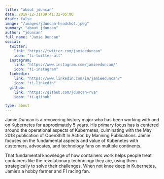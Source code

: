 ```yaml
---
title: "about jduncan"
date: 2019-12-31T09:41:32-05:00
draft: false
image: "/images/jduncan-headshot.jpeg"
summary: "about jduncan"
author: "jduncan"
full_name: "Jamie Duncan"
social:
  twitter: 
    link: "https://twitter.com/jamieeduncan"
    icon: "ti-twitter-alt"
  instagram: 
    link: "https://www.instagram.com/jamieeduncan/"
    icon: "ti-instagram"
  linkedin:
    link: "https://www.linkedin.com/in/jamieeduncan/"
    icon: "ti-linkedin"
  github:
    link: "https://github.com/jduncan-rva"
    icon: "ti-github"

type: about
---
```


Jamie Duncan is a recovering history major who has been working with and on Kubernetes for approximately 5 years. His      primary focus has is centered around the operational aspects of Kubernetes, culminating with the May 2018 publication of OpenShift In Action by Manning Publications. Jamie focuses on the fundamental aspects and value of Kubenetes with customers, advocates, and technology fans on multiple continents.

That fundamental knowledge of how containers work helps people treat containers like the revolutionary technology they are, using them strategically to solve their challenges. When not knee deep in Kubernetes, Jamie’s a hobby farmer and F1 racing fan.